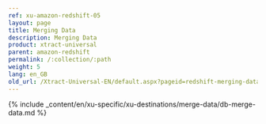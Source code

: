 ```yaml
---
ref: xu-amazon-redshift-05
layout: page
title: Merging Data
description: Merging Data
product: xtract-universal
parent: amazon-redshift
permalink: /:collection/:path
weight: 5
lang: en_GB
old_url: /Xtract-Universal-EN/default.aspx?pageid=redshift-merging-data
---
```


{% include _content/en/xu-specific/xu-destinations/merge-data/db-merge-data.md  %}